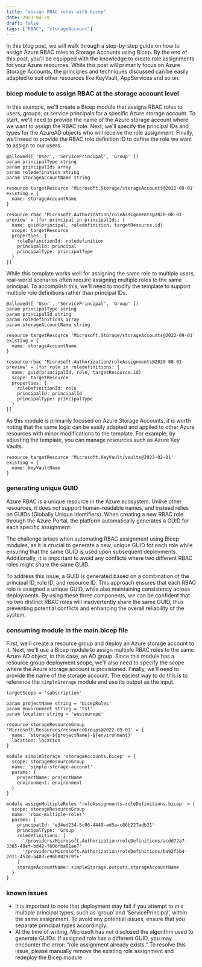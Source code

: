 ```yaml
---
title: "assign RBAC roles with bicep"
date: 2023-04-29
draft: false
tags: ["RBAC", "storageAccount"] 
---
```

In this blog post, we will walk through a step-by-step guide on how to assign Azure RBAC roles to Storage Accounts using Bicep. By the end of this post, you'll be equipped with the knowledge to create role assignments for your Azure resources. While this post will primarily focus on Azure Storage Accounts, the principles and techniques discussed can be easily adapted to suit other resources like KeyVault, AppServices and so on.

### bicep module to assign RBAC at the storage account level
In this example, we'll create a Bicep module that assigns RBAC roles to users, groups, or service principals for a specific Azure storage account. To start, we'll need to provide the name of the Azure storage account where we want to assign the RBAC role. Next, we'll specify the principal IDs and types for the AzureAD objects who will receive the role assignment. Finally, we'll need to provide the RBAC role definition ID to define the role we want to assign to our users.

```bicep
@allowed([ 'User', 'ServicePrincipal', 'Group' ])
param principalType string
param principalIds array
param roledefinition string
param storageAccountName string

resource targetResource 'Microsoft.Storage/storageAccounts@2022-09-01' existing = {
  name: storageAccountName
}

resource rbac 'Microsoft.Authorization/roleAssignments@2020-08-01-preview' = [for principal in principalIds: {
  name: guid(principal, roledefinition, targetResource.id)
  scope: targetResource
  properties: {
    roleDefinitionId: roledefinition
    principalId: principal
    principalType: principalType
  }
}]

```
While this template works well for assigning the same role to multiple users, real-world scenarios often require assigning multiple roles to the same principal. To accomplish this, we'll need to modify the template to support multiple role definitions rather than principal IDs.

```bicep
@allowed([ 'User', 'ServicePrincipal', 'Group' ])
param principalType string
param principalId string
param roledefinitions array
param storageAccountName string

resource targetResource 'Microsoft.Storage/storageAccounts@2022-09-01' existing = {
  name: storageAccountName
}

resource rbac 'Microsoft.Authorization/roleAssignments@2020-08-01-preview' = [for role in roledefinitions: {
  name: guid(principalId, role, targetResource.id)
  scope: targetResource
  properties: {
    roleDefinitionId: role
    principalId: principalId
    principalType: principalType
  }
}]

```
As this module is primarily focused on Azure Storage Accounts, it is worth noting that the same logic can be easily adapted and applied to other Azure resources with minor modifications to the template. For example, by adjusting the template, you can manage resources such as Azure Key Vaults.

```bicep
resource targetResource 'Microsoft.KeyVault/vaults@2023-02-01' existing = {
  name: keyVaultName
}
```
### generating unique GUID

Azure RBAC is a unique resource in the Azure ecosystem. Unlike other resources, it does not support human-readable names, and instead relies on GUIDs (Globally Unique Identifiers). When creating a new RBAC role through the Azure Portal, the platform automatically generates a GUID for each specific assignment.

The challenge arises when automating RBAC assignment using Bicep modules, as it is crucial to generate a new, unique GUID for each role while ensuring that the same GUID is used upon subsequent deployments. Additionally, it is important to avoid any conflicts where two different RBAC roles might share the same GUID.

To address this issue, a GUID is generated based on a combination of the principal ID, role ID, and resource ID. This approach ensures that each RBAC role is assigned a unique GUID, while also maintaining consistency across deployments. By using these three components, we can be confident that no two distinct RBAC roles will inadvertently share the same GUID, thus preventing potential conflicts and enhancing the overall reliability of the system.

### consuming module in the main.bicep file
First, we'll create a resource group and deploy an Azure storage account to it. Next, we'll use a Bicep module to assign multiple RBAC roles to the same Azure AD object, in this case, an AD group. Since this module has a resource group deployment scope, we'll also need to specify the scope where the Azure storage account is provisioned. Finally, we'll need to provide the name of the storage account. The easiest way to do this is to reference the `simpleStorage` module and use its output as the input.

```bicep
targetScope = 'subscription'

param projectName string = 'bicepRules'
param environment string = 'tst'
param location string = 'westeurope'

resource storageResourceGroup 'Microsoft.Resources/resourceGroups@2022-09-01' = {
  name: 'storage-${projectName}-${environment}'
  location: location
}

module simpleStorage 'storageAccounts.bicep' = {
  scope: storageResourceGroup
  name: 'simple-storage-account'
  params: {
    projectName: projectName
    environment: environment
  }
}

module assignMultipleRoles 'roleAssignments-roleDefinitions.bicep' = {
  scope: storageResourceGroup
  name: 'rbac-multiple-roles'
  params: {
    principalId: 'e34ed234-5c06-4449-ad5a-c86b227adb21'
    principalType: 'Group'
    roledefinitions: [
      '/providers/Microsoft.Authorization/roleDefinitions/acdd72a7-3385-48ef-bd42-f606fba81ae7'
      '/providers/Microsoft.Authorization/roleDefinitions/ba92f5b4-2d11-453d-a403-e96b0029c9fe'
    ]
    storageAccountName: simpleStorage.outputs.storageAccountName
  }
}

```

### known issues
- It is important to note that deployment may fail if you attempt to mix multiple principal types, such as ‘group’ and ‘ServicePrincipal’, within the same assignment. To avoid any potential issues, ensure that you separate principal types accordingly.
- At the time of writing, Microsoft has not disclosed the algorithm used to generate GUIDs. If assigned role has a different GUID, you may encounter the error: “role assignment already exists.” To resolve this issue, please manually remove the existing role assignment and redeploy the Bicep module